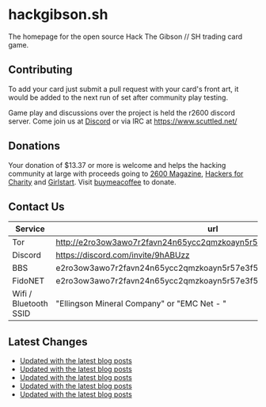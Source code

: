 # hackgibson.sh
The homepage for the open source Hack The Gibson // SH trading card game.


## Contributing

To add your card just submit a pull request with your card's front art, it would be added to the next run of set after community play testing.

Game play and discussions over the project is held the r2600 discord server. Come join us at [Discord](https://discord.com/invite/9hABUzz) or via IRC at https://www.scuttled.net/


## Donations

Your donation of $13.37 or more is welcome and helps the hacking community at large with proceeds going to [2600 Magazine](https://2600.com/), [Hackers for Charity](https://hackersforcharity.org) and [Girlstart](https://girlstart.org).  Visit [buymeacoffee](https://www.buymeacoffee.com/hackgibson.sh) to donate.


## Contact Us

Service | url
-|-
Tor | http://e2ro3ow3awo7r2favn24n65ycc2qmzkoayn5r57e3f56nvjwdcgg32ad.onion
Discord | https://discord.com/invite/9hABUzz
BBS | e2ro3ow3awo7r2favn24n65ycc2qmzkoayn5r57e3f56nvjwdcgg32ad.onion:23
FidoNET | e2ro3ow3awo7r2favn24n65ycc2qmzkoayn5r57e3f56nvjwdcgg32ad.onion:24554
Wifi / Bluetooth SSID | "Ellingson Mineral Company" or "EMC Net - <fidonet address>"

## Latest Changes
<!-- BLOG-POST-LIST:START -->
- [Updated with the latest blog posts](https://github.com/DFW2600/hackgibson.sh/commit/350a575437754f244f326b2003c071fb74833f12)
- [Updated with the latest blog posts](https://github.com/DFW2600/hackgibson.sh/commit/94442676aac4816d07f30234485cd8564e19fbff)
- [Updated with the latest blog posts](https://github.com/DFW2600/hackgibson.sh/commit/e6ee43a41f380b8e012b9fc79f07bb08804fe35f)
- [Updated with the latest blog posts](https://github.com/DFW2600/hackgibson.sh/commit/fd48da0463cc1c9630c3a0fbc0b832cdac9ac72f)
- [Updated with the latest blog posts](https://github.com/DFW2600/hackgibson.sh/commit/8d4a1e5e63baa804de0b60a619ddbb13f2c6641d)
<!-- BLOG-POST-LIST:END -->

